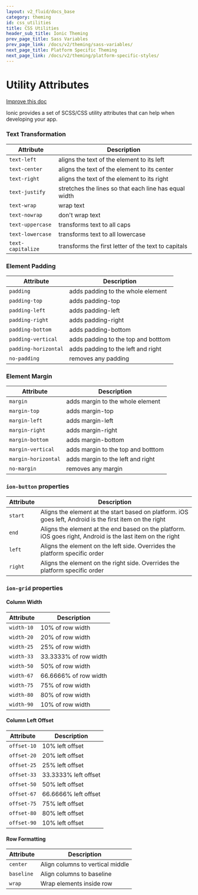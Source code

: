 ```yaml
---
layout: v2_fluid/docs_base
category: theming
id: css_utilities
title: CSS Utilities
header_sub_title: Ionic Theming
prev_page_title: Sass Variables
prev_page_link: /docs/v2/theming/sass-variables/
next_page_title: Platform Specific Theming
next_page_link: /docs/v2/theming/platform-specific-styles/
---
```



<h1 class="title">Utility Attributes</h1>

<a class="improve-v2-docs" href='https://github.com/driftyco/ionic-site/edit/master/content/docs/v2/theming/css-utilities/index.md'>
  Improve this doc
</a>

Ionic provides a set of SCSS/CSS utility attributes that can help when developing your app.

### Text Transformation

| Attribute         | Description                                           |
|-------------------|-------------------------------------------------------|
| `text-left`       | aligns the text of the element to its left            |
| `text-center`     | aligns the text of the element to its center          |
| `text-right`      | aligns the text of the element to its right           |
| `text-justify`    | stretches the lines so that each line has equal width |
| `text-wrap`       | wrap text                                             |
| `text-nowrap`     | don't wrap text                                       |
| `text-uppercase`  | transforms text to all caps                           |
| `text-lowercase ` | transforms text to all lowercase                      |
| `text-capitalize` | transforms the first letter of the text to capitals   |

### Element Padding


| Attribute            | Description                         |
|----------------------|-------------------------------------|
| `padding`            | adds padding to the whole element   |
| `padding-top`        | adds padding-top                    |
| `padding-left`       | adds padding-left                   |
| `padding-right`      | adds padding-right                  |
| `padding-bottom`     | adds padding-bottom                 |
| `padding-vertical`   | adds padding to the top and botttom |
| `padding-horizontal` | adds padding to the left and right  |
| `no-padding`         | removes any padding                 |

### Element Margin


| Attribute            | Description                         |
|----------------------|-------------------------------------|
| `margin`             | adds margin to the whole element    |
| `margin-top`         | adds margin-top                     |
| `margin-left`        | adds margin-left                    |
| `margin-right`       | adds margin-right                   |
| `margin-bottom`      | adds margin-bottom                  |
| `margin-vertical`    | adds margin to the top and botttom  |
| `margin-horizontal`  | adds margin to the left and right   |
| `no-margin`          | removes any margin                  |


### `ion-button` properties

| Attribute | Description                                                                                                |
|-----------|------------------------------------------------------------------------------------------------------------|
| `start`   | Aligns the element at the start based on platform. iOS goes left, Android is the first item on the right   |
| `end`     | Aligns the element at the end based on the platform. iOS goes right, Android is the last item on the right |
| `left`    | Aligns the element on the left side. Overrides the platform specific order                                 |
| `right`   | Aligns the element on the right side. Overrides the platform specific order                                |


### `ion-grid` properties

#### Column Width

| Attribute            | Description                         |
|----------------------|-------------------------------------|
| `width-10`           | 10% of row width                    |
| `width-20`           | 20% of row width                    |
| `width-25`           | 25% of row width                    |
| `width-33`           | 33.3333% of row width               |
| `width-50`           | 50% of row width                    |
| `width-67`           | 66.6666% of row width               |
| `width-75`           | 75% of row width                    |
| `width-80`           | 80% of row width                    |
| `width-90`           | 10% of row width                    |

#### Column Left Offset

| Attribute            | Description                         |
|----------------------|-------------------------------------|
| `offset-10`          | 10% left offset                     |
| `offset-20`          | 20% left offset                     |
| `offset-25`          | 25% left offset                     |
| `offset-33`          | 33.3333% left offset                |
| `offset-50`          | 50% left offset                     |
| `offset-67`          | 66.6666% left offset                |
| `offset-75`          | 75% left offset                     |
| `offset-80`          | 80% left offset                     |
| `offset-90`          | 10% left offset                     |

#### Row Formatting

| Attribute            | Description                         |
|----------------------|-------------------------------------|
| `center`             | Align columns to vertical middle    |
| `baseline`           | Align columns to baseline           |
| `wrap`               | Wrap elements inside row            |
